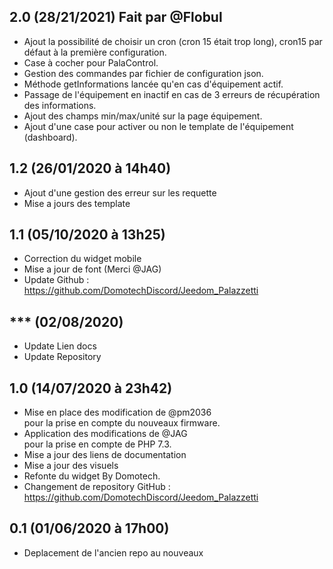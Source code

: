 ## 2.0 (28/21/2021) Fait par @Flobul
- Ajout la possibilité de choisir un cron (cron 15 était trop long), cron15 par défaut à la première configuration.
- Case à cocher pour PalaControl.
- Gestion des commandes par fichier de configuration json.
- Méthode getInformations lancée qu'en cas d'équipement actif.
- Passage de l'équipement en inactif en cas de 3 erreurs de récupération des informations.
- Ajout des champs min/max/unité sur la page équipement.
- Ajout d'une case pour activer ou non le template de l'équipement (dashboard).

## 1.2 (26/01/2020 à 14h40)
- Ajout d'une gestion des erreur sur les requette
- Mise a jours des template

## 1.1 (05/10/2020 à 13h25)
- Correction du widget mobile
- Mise a jour de font (Merci @JAG)
- Update Github : https://github.com/DomotechDiscord/Jeedom_Palazzetti

## *** (02/08/2020)
- Update Lien docs
- Update Repository

## 1.0 (14/07/2020 à 23h42)
- Mise en place des modification de @pm2036  pour la prise en compte du nouveaux firmware.
- Application des modifications de @JAG  pour la prise en compte de PHP 7.3.
- Mise a jour des liens de documentation
- Mise a jour des visuels
- Refonte du widget By Domotech.
- Changement de repository GitHub : https://github.com/DomotechDiscord/Jeedom_Palazzetti

## 0.1 (01/06/2020 à 17h00)
- Deplacement de l'ancien repo au nouveaux
